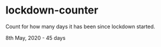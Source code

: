 # lockdown-counter
Count for how many days it has been since lockdown started.

8th May, 2020 - 45 days
